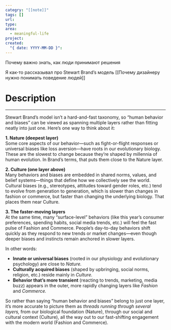 ```yaml
---
categry: "[[note]]"
tags: []
url: 
type: 
area:
  - meaningful-life
project: 
created:
  "{ date: YYYY-MM-DD }":
---
```

Почему важно знать, как люди принимают решения

Я как-то рассказывал про Stewart Brand’s модель [[Почему дизайнеру нужно понимать поведение людей]]


# Description
---


Stewart Brand’s model isn’t a hard-and-fast taxonomy, so “human behavior and biases” can be viewed as spanning multiple layers rather than fitting neatly into just one. Here’s one way to think about it:

**1. Nature (deepest layer)**  
Some core aspects of our behavior—such as fight-or-flight responses or universal biases like loss aversion—have roots in our evolutionary biology. These are the slowest to change because they’re shaped by millennia of human evolution. In Brand’s terms, that puts them close to the Nature layer.

**2. Culture (one layer above)**  
Many behaviors and biases are embedded in shared norms, values, and belief systems—things that define how we collectively see the world. Cultural biases (e.g., stereotypes, attitudes toward gender roles, etc.) tend to evolve from generation to generation, which is slower than changes in fashion or commerce, but faster than changing the underlying biology. That places them near Culture.

**3. The faster-moving layers**  
At the same time, many “surface-level” behaviors (like this year’s consumer preferences, spending habits, social media trends, etc.) will feel the fast pulse of Fashion and Commerce. People’s day-to-day behaviors shift quickly as they respond to new trends or market changes—even though deeper biases and instincts remain anchored in slower layers.

In other words:

- **Innate or universal biases** (rooted in our physiology and evolutionary psychology) are close to _Nature._
- **Culturally acquired biases** (shaped by upbringing, social norms, religion, etc.) reside mainly in _Culture._
- **Behavior that’s more transient** (reacting to trends, marketing, media buzz) appears in the outer, more rapidly changing layers like _Fashion_ and _Commerce._

So rather than saying “human behavior and biases” belong to just one layer, it’s more accurate to picture them as _threads running through several layers,_ from our biological foundation (Nature), through our social and cultural context (Culture), all the way out to our fast-shifting engagement with the modern world (Fashion and Commerce).